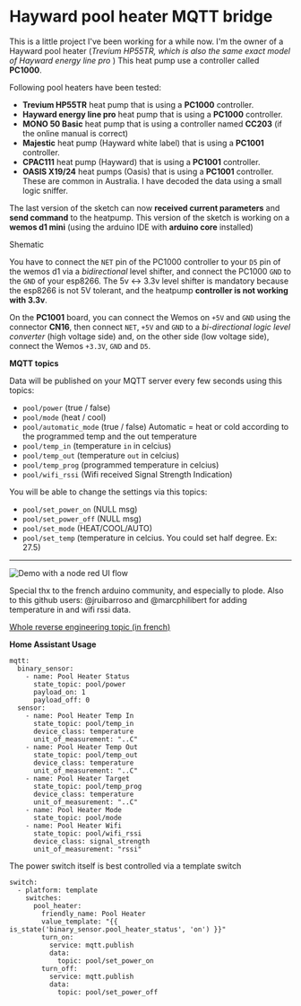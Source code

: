 # Hayward pool heater MQTT bridge

This is a little project I've been working for a while now. I'm the owner of a Hayward pool heater (*Trevium HP55TR, which is also the same exact model of Hayward energy line pro* )
This heat pump use a controller called **PC1000**.

Following pool heaters have been tested:
- **Trevium HP55TR** heat pump that is using a **PC1000** controller.
- **Hayward energy line pro** heat pump that is using a **PC1000** controller.
- **MONO 50 Basic** heat pump that is using a controller named **CC203** (if the online manual is correct)
- **Majestic** heat pump (Hayward white label) that is using a **PC1001** controller.
- **CPAC111** heat pump (Hayward) that is using a **PC1001** controller.
- **OASIS X19/24** heat pumps (Oasis) that is using a **PC1001** controller. These are common in Australia.
I have decoded the data using a small logic sniffer.

The last version of the sketch can now **received current parameters** and **send command** to the heatpump.
This version of the sketch is working on a **wemos d1 mini** (using the arduino IDE with **arduino core** installed)

Shematic

You have to connect the `NET` pin of the PC1000 controller to your `D5` pin of the wemos d1 via a *bidirectional* level shifter, and connect the PC1000 `GND` to the `GND` of your esp8266.
The 5v <-> 3.3v level shifter is mandatory because the esp8266 is not 5V tolerant, and the heatpump **controller is not working with 3.3v**.

On the **PC1001** board, you can connect the Wemos on `+5V` and `GND` using the connector **CN16**, then connect `NET`, `+5V` and `GND` to a *bi-directional logic level converter* (high voltage side) and, on the other side (low voltage side), connect the Wemos `+3.3V`, `GND` and `D5`. 

**MQTT topics**

Data will be published on your MQTT server every few seconds using this topics:

- `pool/power`  (true / false)
- `pool/mode` (heat / cool)
- `pool/automatic_mode` (true / false) Automatic = heat or cold according to the programmed temp and the out temperature
- `pool/temp_in`  (temperature `in` in celcius)
- `pool/temp_out`  (temperature `out` in celcius)
- `pool/temp_prog`  (programmed temperature in celcius)
- `pool/wifi_rssi`  (Wifi received Signal Strength Indication)

You will be able to change the settings via this topics:

- `pool/set_power_on`  (NULL msg)
- `pool/set_power_off` (NULL msg)
- `pool/set_mode` (HEAT/COOL/AUTO)
- `pool/set_temp`  (temperature in celcius. You could set half degree. Ex: 27.5)

---------

![Demo with a node red UI flow](https://raw.githubusercontent.com/njanik/hayward-pool-heater-mqtt/master/20200523_111808.jpg)



Special thx to the french arduino community, and especially to plode.
Also to this github users: @jruibarroso and @marcphilibert for adding temperature in and wifi rssi data.

[Whole reverse engineering topic (in french)](https://forum.arduino.cc/index.php?topic=258722.0)


**Home Assistant Usage**
```
mqtt:
  binary_sensor:
    - name: Pool Heater Status
      state_topic: pool/power
      payload_on: 1
      payload_off: 0
  sensor:
    - name: Pool Heater Temp In
      state_topic: pool/temp_in
      device_class: temperature
      unit_of_measurement: "..C"
    - name: Pool Heater Temp Out
      state_topic: pool/temp_out
      device_class: temperature
      unit_of_measurement: "..C"
    - name: Pool Heater Target
      state_topic: pool/temp_prog
      device_class: temperature
      unit_of_measurement: "..C"
    - name: Pool Heater Mode
      state_topic: pool/mode
    - name: Pool Heater Wifi
      state_topic: pool/wifi_rssi
      device_class: signal_strength
      unit_of_measurement: "rssi"
```

The power switch itself is best controlled via a template switch

```
switch:
  - platform: template
    switches:
      pool_heater:
        friendly_name: Pool Heater
        value_template: "{{ is_state('binary_sensor.pool_heater_status', 'on') }}"
        turn_on:
          service: mqtt.publish
          data:
            topic: pool/set_power_on
        turn_off:
          service: mqtt.publish
          data:
            topic: pool/set_power_off
```

